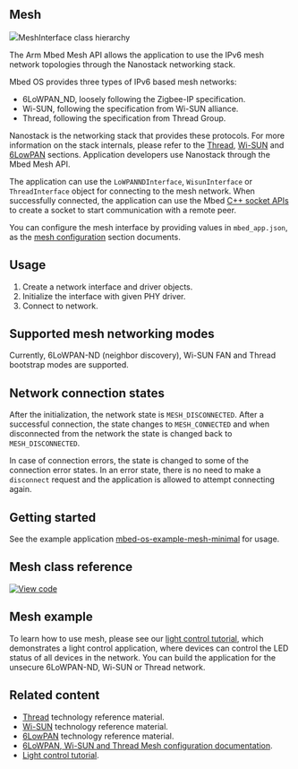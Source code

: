 <h2 id="mesh-api">Mesh</h2>

<span class="images">![](https://os.mbed.com/docs/development/mbed-os-api-doxy/class_mesh_interface.png)<span>MeshInterface class hierarchy</span></span>

The Arm Mbed Mesh API allows the application to use the IPv6 mesh network topologies through the Nanostack networking stack.

Mbed OS provides three types of IPv6 based mesh networks:

- 6LoWPAN_ND, loosely following the Zigbee-IP specification.
- Wi-SUN, following the specification from Wi-SUN alliance.
- Thread, following the specification from Thread Group.

Nanostack is the networking stack that provides these protocols. For more information on the stack internals, please refer to the [Thread](../reference/thread-tech.html), [Wi-SUN](../reference/wisun-tech.html) and [6LowPAN](../reference/mesh-tech.html) sections. Application developers use Nanostack through the Mbed Mesh API.

The application can use the `LoWPANNDInterface`, `WisunInterface` or `ThreadInterface` object for connecting to the mesh network. When successfully connected, the application can use the Mbed [C++ socket APIs](network-socket.html) to create a socket to start communication with a remote peer.

You can configure the mesh interface by providing values in `mbed_app.json`, as the [mesh configuration](../reference/configuration-mesh.html) section documents.

## Usage

1. Create a network interface and driver objects.
1. Initialize the interface with given PHY driver.
1. Connect to network.

## Supported mesh networking modes

Currently, 6LoWPAN-ND (neighbor discovery), Wi-SUN FAN and Thread bootstrap modes are supported.

## Network connection states

After the initialization, the network state is `MESH_DISCONNECTED`. After a successful connection, the state changes to `MESH_CONNECTED` and when disconnected from the network the state is changed back to `MESH_DISCONNECTED`.

In case of connection errors, the state is changed to some of the connection error states. In an error state, there is no need to make a `disconnect` request and the application is allowed to attempt connecting again.

## Getting started

See the example application [mbed-os-example-mesh-minimal](https://github.com/ARMmbed/mbed-os-example-mesh-minimal) for usage.

## Mesh class reference

[![View code](https://www.mbed.com/embed/?type=library)](https://os.mbed.com/docs/development/mbed-os-api-doxy/class_mesh_interface.html)

## Mesh example

To learn how to use mesh, please see our [light control tutorial](../tutorials/light-control.html), which demonstrates a light control application, where devices can control the LED status of all devices in the network. You can build the application for the unsecure 6LoWPAN-ND, Wi-SUN or Thread network.

## Related content

- [Thread](../reference/thread-tech.html) technology reference material.
- [Wi-SUN](../reference/wisun-tech.html) technology reference material.
- [6LowPAN](../reference/mesh-tech.html) technology reference material.
- [6LoWPAN, Wi-SUN and Thread Mesh configuration documentation](../reference/configuration-mesh.html).
- [Light control tutorial](../tutorials/light-control.html).
